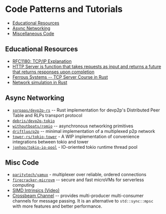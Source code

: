 # Code Patterns and Tutorials

* [Educational Resources](#ed)
* [Async Networking](#async)
* [Miscellaneous Code](#misc)

## Educational Resources <a name = "ed"></a>
* [RFC1180: TCP/IP Explanation](https://tools.ietf.org/html/rfc1180)
* [HTTP Server is function that takes requests as input and returns a future that returns responses upon completion](https://rust-lang.github.io/async-book/getting_started/http_server_example.htmls)
* [Ferrous Systems -- TCP Server Course in Rust](https://github.com/ferrous-systems/rust-three-days-course)
* [Network simulation in Rust](https://github.com/canndrew/netsim)

## Async Networking <a name = "async"></a>
* [`sorpaas/devp2p-rs`](https://github.com/sorpaas/devp2p-rs) -- Rust implementation for devp2p's Distributed Peer Table and RLPs transport protocol
* [`debris/devp2p-tokio`](https://github.com/debris/devp2p-tokio)
* [`withoutboats/romio`](https://github.com/withoutboats/romio) -- asynchronous networking primitives
* [`driftluo/p2p`](https://github.com/driftluo/p2p) -- minimal implementation of a multiplexed p2p network
* [`tower-rs/tokio-tower`](https://github.com/tower-rs/tokio-tower) - A WIP implementation of convenience integrations between tokio and tower
* [`jonhoo/tokio-io-pool`](https://github.com/jonhoo/tokio-io-pool) - IO-oriented tokio runtime thread pool

## Misc Code <a name = "misc"></a>
* [`paritytech/yamux`](https://github.com/paritytech/yamux) - multiplexer over reliable, ordered connections
* [`firecracker-microvm`](https://github.com/firecracker-microvm/firecracker) -- secure and fast microVMs for serverless computing
* [SIMD Intrinsics (Video)](https://www.youtube.com/watch?v=4Gs_CA_vm3o&app=desktop)
* [Crossbeam Channel](https://github.com/crossbeam-rs/crossbeam/blob/master/crossbeam-channel/README.md) -- provides multi-producer multi-consumer channels for message passing. It is an alternative to `std::sync::mpsc` with more features and better performance.